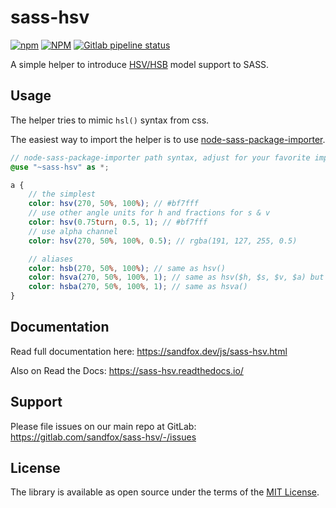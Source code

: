 # sass-hsv

[![npm](https://img.shields.io/npm/v/sass-hsv?style=flat-square)](https://www.npmjs.com/package/sass-hsv)
[![NPM](https://img.shields.io/npm/l/sass-hsv?style=flat-square)](https://www.npmjs.com/package/sass-hsv)
[![Gitlab pipeline status](https://img.shields.io/gitlab/pipeline/sandfox/sass-hsv/master.svg?style=flat-square)](https://gitlab.com/sandfox/sass-hsv/-/pipelines)

A simple helper to introduce [HSV/HSB] model support to SASS.

## Usage

The helper tries to mimic `hsl()` syntax from css.

The easiest way to import the helper is to use [node-sass-package-importer].

```scss
// node-sass-package-importer path syntax, adjust for your favorite importer
@use "~sass-hsv" as *;

a {
    // the simplest
    color: hsv(270, 50%, 100%); // #bf7fff
    // use other angle units for h and fractions for s & v
    color: hsv(0.75turn, 0.5, 1); // #bf7fff
    // use alpha channel
    color: hsv(270, 50%, 100%, 0.5); // rgba(191, 127, 255, 0.5)

    // aliases
    color: hsb(270, 50%, 100%); // same as hsv()
    color: hsva(270, 50%, 100%, 1); // same as hsv($h, $s, $v, $a) but alpha param is required
    color: hsba(270, 50%, 100%, 1); // same as hsva()
}
```

## Documentation

Read full documentation here: <https://sandfox.dev/js/sass-hsv.html>

Also on Read the Docs: <https://sass-hsv.readthedocs.io/>

## Support

Please file issues on our main repo at GitLab: <https://gitlab.com/sandfox/sass-hsv/-/issues>

## License

The library is available as open source under the terms of the [MIT License].

[HSV/HSB]: https://en.wikipedia.org/wiki/HSL_and_HSV
[node-sass-package-importer]: https://www.npmjs.com/package/node-sass-package-importer
[MIT License]:  https://opensource.org/licenses/MIT
